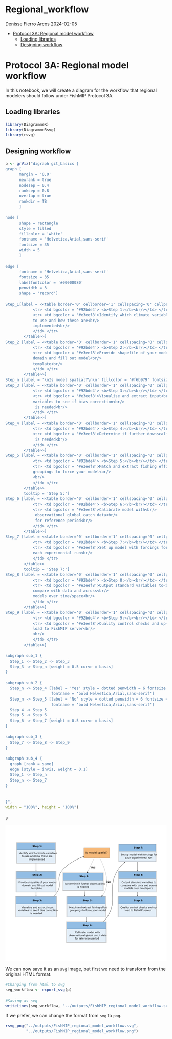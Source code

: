Regional_workflow
================
Denisse Fierro Arcos
2024-02-05

- <a href="#protocol-3a-regional-model-workflow"
  id="toc-protocol-3a-regional-model-workflow">Protocol 3A: Regional model
  workflow</a>
  - <a href="#loading-libraries" id="toc-loading-libraries">Loading
    libraries</a>
  - <a href="#designing-workflow" id="toc-designing-workflow">Designing
    workflow</a>

# Protocol 3A: Regional model workflow

In this notebook, we will create a diagram for the workflow that
regional modelers should follow under FishMIP Protocol 3A.

## Loading libraries

``` r
library(DiagrammeR)
library(DiagrammeRsvg)
library(rsvg)
```

## Designing workflow

``` r
p <- grViz("digraph git_basics {
graph [
      margin = '0,0'
      newrank = true
      nodesep = 0.4
      ranksep = 0.8
      overlap = true
      rankdir = TB
      ]
      
node [
      shape = rectangle
      style = filled
      fillcolor = 'white'
      fontname = 'Helvetica,Arial,sans-serif'
      fontsize = 35
      width = 5
      ]
      
edge [
      fontname = 'Helvetica,Arial,sans-serif'
      fontsize = 35
      labelfontcolor = '#00000080'
      penwidth = 3
      shape = 'record']

Step_1[label = <<table border='0' cellborder='1' cellspacing='0' cellpadding='28'>
            <tr> <td bgcolor = '#92bde4'> <b>Step 1:</b><br/></td> </tr>
            <tr> <td bgcolor = '#e3eef8'>Identify which climate variables<br/>
            to use and how these are<br/>
            implemented<br/>
            </td> </tr>
        </table>>]
Step_2 [label = <<table border='0' cellborder='1' cellspacing='0' cellpadding='28'>
            <tr> <td bgcolor = '#92bde4'> <b>Step 2:</b><br/></td> </tr>
            <tr> <td bgcolor = '#e3eef8'>Provide shapefile of your model<br/>
            domain and fill out model<br/>
            template<br/>
            </td> </tr>
        </table>>]
Step_n [label = '\nIs model spatial?\n\n' fillcolor = '#f6b979' fontsize = 38]
Step_3 [label = <<table border='0' cellborder='1' cellspacing='0' cellpadding='28'>
            <tr> <td bgcolor = '#92bde4'> <b>Step 3:</b><br/></td> </tr>
            <tr> <td bgcolor = '#e3eef8'>Visualise and extract input<br/>
            variables to see if bias correction<br/>
             is needed<br/>
            </td> </tr>
        </table>>]
Step_4 [label = <<table border='0' cellborder='1' cellspacing='0' cellpadding='28'>
            <tr> <td bgcolor = '#92bde4'> <b>Step 4:</b><br/></td> </tr>
            <tr> <td bgcolor = '#e3eef8'>Determine if further downscaling<br/>
             is needed<br/>
            </td> </tr>
        </table>>]
Step_5 [label = <<table border='0' cellborder='1' cellspacing='0' cellpadding='28'>
            <tr> <td bgcolor = '#92bde4'> <b>Step 5:</b><br/></td> </tr>
            <tr> <td bgcolor = '#e3eef8'>Match and extract fishing effort<br/>
            groupings to force your model<br/>
            <br/>
            </td> </tr>
        </table>>
        tooltip = 'Step 5:']
Step_6 [label = <<table border='0' cellborder='1' cellspacing='0' cellpadding='28'>
            <tr> <td bgcolor = '#92bde4'> <b>Step 6:</b><br/></td> </tr>
            <tr> <td bgcolor = '#e3eef8'>Calibrate model with<br/>
             observational global catch data<br/>
             for reference period<br/>
            </td> </tr>
        </table>>]
Step_7 [label = <<table border='0' cellborder='1' cellspacing='0' cellpadding='28'>
            <tr> <td bgcolor = '#92bde4'> <b>Step 7:</b><br/></td> </tr>
            <tr> <td bgcolor = '#e3eef8'>Set up model with forcings for<br/>
            each experimental run<br/>
            </td> </tr>
        </table>>
        tooltip = 'Step 7:']
Step_8 [label = <<table border='0' cellborder='1' cellspacing='0' cellpadding='28'>
            <tr> <td bgcolor = '#92bde4'> <b>Step 8:</b><br/></td> </tr>
            <tr> <td bgcolor = '#e3eef8'>Output standard variables to<br/>
            compare with data and across<br/>
            models over time/space<br/>
            </td> </tr>
        </table>>]
Step_9 [label = <<table border='0' cellborder='1' cellspacing='0' cellpadding='28'>
            <tr> <td bgcolor = '#92bde4'> <b>Step 9:</b><br/></td> </tr>
            <tr> <td bgcolor = '#e3eef8'>Quality control checks and up-<br/>
            load to FishMIP server<br/>
            <br/>
            </td> </tr>
        </table>>]

subgraph sub_1 {
  Step_1 -> Step_2 -> Step_3
  Step_3 -> Step_n [weight = 0.5 curve = basis]
}

subgraph sub_2 {
  Step_n -> Step_4 [label = 'Yes' style = dotted penwidth = 6 fontsize = 45
                    fontname = 'bold Helvetica,Arial,sans-serif']
  Step_n -> Step_5 [label = 'No' style = dotted penwidth = 6 fontsize = 45
                    fontname = 'bold Helvetica,Arial,sans-serif']
  Step_4 -> Step_5 
  Step_5 -> Step_6 
  Step_6 -> Step_7 [weight = 0.5 curve = basis]
}

subgraph sub_3 {
  Step_7 -> Step_8 -> Step_9
}

subgraph sub_4 {
  graph [rank = same]
  edge [style = invis, weight = 0.1]
  Step_1 -> Step_n
  Step_n -> Step_7
}


}",
width = "100%", height = "100%")

p
```

![](00_Regional_model_workflow_files/figure-gfm/unnamed-chunk-2-1.png)<!-- -->

We can now save it as an `svg` image, but first we need to transform
from the original HTML format.

``` r
#Changing from html to svg
svg_workflow <- export_svg(p)

#Saving as svg
writeLines(svg_workflow, "../outputs/FishMIP_regional_model_workflow.svg")
```

If we prefer, we can change the format from `svg` to `png`.

``` r
rsvg_png("../outputs/FishMIP_regional_model_workflow.svg", 
         "../outputs/FishMIP_regional_model_workflow.png")
```
